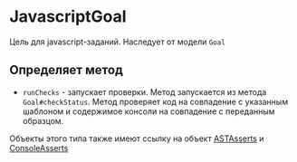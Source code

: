 JavascriptGoal
==============

Цель для javascript-заданий. Наследует от модели `Goal`

Определяет метод
----------------

 * `runChecks` - запускает проверки. Метод запускается из метода `Goal#checkStatus`. Метод проверяет код на совпадение с указанным шаблоном и содержимое консоли на совпадение с переданным образцом.

Объекты этого типа также имеют ссылку на объект [ASTAsserts](./ast-asserts) и [ConsoleAsserts](./console-asserts)
